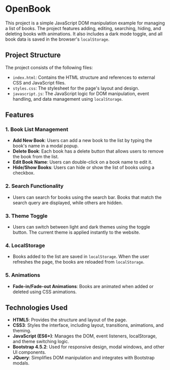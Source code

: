 # OpenBook 

This project is a simple JavaScript DOM manipulation example for managing a list of books. The project features adding, editing, searching, hiding, and deleting books with animations. It also includes a dark mode toggle, and all book data is saved in the browser's `localStorage`.

## Project Structure

The project consists of the following files:

- `index.html`: Contains the HTML structure and references to external CSS and JavaScript files.
- `styles.css`: The stylesheet for the page's layout and design.
- `javascript.js`: The JavaScript logic for DOM manipulation, event handling, and data management using `localStorage`.

## Features

### 1. Book List Management
- **Add New Book**: Users can add a new book to the list by typing the book's name in a modal popup.
- **Delete Book**: Each book has a delete button that allows users to remove the book from the list.
- **Edit Book Name**: Users can double-click on a book name to edit it.
- **Hide/Show Books**: Users can hide or show the list of books using a checkbox.
  
### 2. Search Functionality
- Users can search for books using the search bar. Books that match the search query are displayed, while others are hidden.

### 3. Theme Toggle
- Users can switch between light and dark themes using the toggle button. The current theme is applied instantly to the website.

### 4. LocalStorage
- Books added to the list are saved in `localStorage`. When the user refreshes the page, the books are reloaded from `localStorage`.

### 5. Animations
- **Fade-in/Fade-out Animations**: Books are animated when added or deleted using CSS animations.

## Technologies Used

- **HTML5**: Provides the structure and layout of the page.
- **CSS3**: Styles the interface, including layout, transitions, animations, and theming.
- **JavaScript (ES6+)**: Manages the DOM, event listeners, localStorage, and theme switching logic.
- **Bootstrap 4.5.2**: Used for responsive design, modal windows, and other UI components.
- **JQuery**: Simplifies DOM manipulation and integrates with Bootstrap modals.
